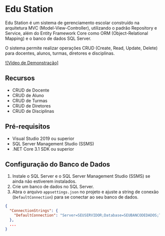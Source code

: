 # Edu Station

Edu Station é um sistema de gerenciamento escolar construído na arquitetura MVC (Model-View-Controller), utilizando o padrão Repository e Service, além do Entity Framework Core como ORM (Object-Relational Mapping) e o banco de dados SQL Server.

O sistema permite realizar operações CRUD (Create, Read, Update, Delete) para docentes, alunos, turmas, diretores e disciplinas.

[![Vídeo de Demonstração]](https://youtu.be/qJJ7VMYLBkg)

## Recursos

- CRUD de Docente
- CRUD de Aluno
- CRUD de Turmas
- CRUD de Diretores
- CRUD de Disciplinas

## Pré-requisitos

- Visual Studio 2019 ou superior
- SQL Server Management Studio (SSMS)
- .NET Core 3.1 SDK ou superior

## Configuração do Banco de Dados

1. Instale o SQL Server e o SQL Server Management Studio (SSMS) se ainda não estiverem instalados.
2. Crie um banco de dados no SQL Server.
3. Abra o arquivo `appsettings.json` no projeto e ajuste a string de conexão (`DefaultConnection`) para se conectar ao seu banco de dados.

```json
{
  "ConnectionStrings": {
    "DefaultConnection": "Server=SEUSERVIDOR;Database=SEUBANCODEDADOS;Trusted_Connection=True;MultipleActiveResultSets=true"
  },
  ...
}
